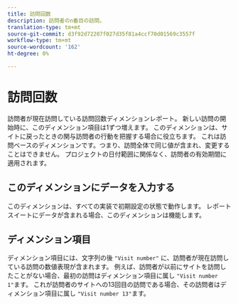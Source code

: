 ```yaml
---
title: 訪問回数
description: 訪問者のn番目の訪問。
translation-type: tm+mt
source-git-commit: d3f92d72207f027d35f81a4ccf70d01569c3557f
workflow-type: tm+mt
source-wordcount: '162'
ht-degree: 0%

---
```



# 訪問回数

訪問者が現在訪問している訪問回数ディメンションレポート。 新しい訪問の開始時に、このディメンション項目は1ずつ増えます。 このディメンションは、サイトに戻ったときの関与訪問者の行動を把握する場合に役立ちます。 これは訪問ベースのディメンションです。つまり、訪問全体で同じ値が含まれ、変更することはできません。 プロジェクトの日付範囲に関係なく、訪問者の有効期間に適用されます。

## このディメンションにデータを入力する

このディメンションは、すべての実装で初期設定の状態で動作します。 レポートスイートにデータが含まれる場合、このディメンションは機能します。

## ディメンション項目

ディメンション項目には、文字列の後 `"Visit number"` に、訪問者が現在訪問している訪問の数値表現が含まれます。 例えば、訪問者が以前にサイトを訪問したことがない場合、最初の訪問はディメンション項目に属し `"Visit number 1"`ます。 これが訪問者のサイトへの13回目の訪問である場合、その訪問者はディメンション項目に属し `"Visit number 13"`ます。
